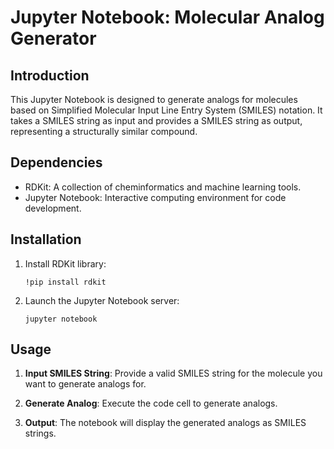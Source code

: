 # Jupyter Notebook: Molecular Analog Generator

## Introduction

This Jupyter Notebook is designed to generate analogs for molecules based on Simplified Molecular Input Line Entry System (SMILES) notation. It takes a SMILES string as input and provides a SMILES string as output, representing a structurally similar compound.

## Dependencies

- RDKit: A collection of cheminformatics and machine learning tools.
- Jupyter Notebook: Interactive computing environment for code development.

## Installation

1. Install RDKit library:
   ```
   !pip install rdkit
   ```
2. Launch the Jupyter Notebook server:
   ```
   jupyter notebook
   ```

## Usage

1. **Input SMILES String**: Provide a valid SMILES string for the molecule you want to generate analogs for.

2. **Generate Analog**: Execute the code cell to generate analogs.

3. **Output**: The notebook will display the generated analogs as SMILES strings.
